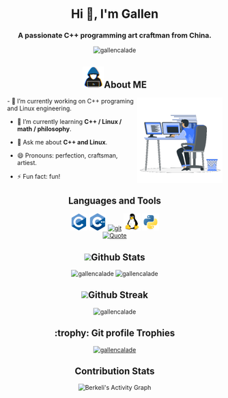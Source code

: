<h1 align="center">Hi 👋, I'm Gallen</h1>
<h3 align="center">A passionate C++ programming art craftman from China.</h3>
<p align="center"><img src="https://komarev.com/ghpvc/?username=gallencalade&label=Profile%20views&color=0e75b6&style=flat" alt="gallencalade" /></p>
<h2 align="center"><picture><img src = "https://github.com/0xAbdulKhalid/0xAbdulKhalid/raw/main/assets/mdImages/about_me.gif" width = 50px></picture>About ME</h2>
<picture> <img align="right" src="https://github.com/0xAbdulKhalid/0xAbdulKhalid/raw/main/assets/mdImages/Right_Side.gif" width = 200px></picture>
- 🔭 I’m currently working on C++ programing and Linux engineering.

- 🌱 I’m currently learning **C++ / Linux / math / philosophy**.

- 💬 Ask me about **C++ and Linux**.

- 😄 Pronouns: perfection, craftsman, artiest.

- ⚡ Fun fact: fun!

<h2 align="center">Languages and Tools</h2>
<p align="center">
  <a href="https://www.cprogramming.com/" target="_blank" rel="noreferrer"> <img src="https://raw.githubusercontent.com/devicons/devicon/master/icons/c/c-original.svg" alt="c" width="40" height="40"/></a>
  <a href="https://www.w3schools.com/cpp/" target="_blank" rel="noreferrer"> <img src="https://raw.githubusercontent.com/devicons/devicon/master/icons/cplusplus/cplusplus-original.svg" alt="cplusplus" width="40" height="40"/></a>
  <a href="https://git-scm.com/" target="_blank" rel="noreferrer"> <img src="https://www.vectorlogo.zone/logos/git-scm/git-scm-icon.svg" alt="git" width="40" height="40"/></a>
  <a href="https://www.linux.org/" target="_blank" rel="noreferrer"> <img src="https://raw.githubusercontent.com/devicons/devicon/master/icons/linux/linux-original.svg" alt="linux" width="40" height="40"/></a>
  <a href="https://www.python.org" target="_blank" rel="noreferrer"> <img src="https://raw.githubusercontent.com/devicons/devicon/master/icons/python/python-original.svg" alt="python" width="40" height="40"/></a>
  <br/>
	<a href="https://github.com/piyushsuthar/github-readme-quotes"> <img alt = "Quote" src="https://quotes-github-readme.vercel.app/api?type=horizontal&theme=algolia&animation=grow_out_in&author=\"Bjarne Stroustrup\""></a>
</p>
<h2 align="center"><img src="https://media.giphy.com/media/iY8CRBdQXODJSCERIr/giphy.gif" width="35">Github Stats</h2>
<p align="center">
  <img src="https://github-readme-stats.vercel.app/api?username=gallencalade&show_icons=true&line_height=24&count_private=true&theme=yeblu&bg_color=DEG,12c2e9,c471ed,f64f59" alt="gallencalade" />
  <img src="https://github-readme-stats.vercel.app/api/top-langs/?username=gallencalade&layout=compact&langs_count=8&hide=vim&theme=highcontrast&bg_color=DEG,0f0c29,302b63,24243e" alt="gallencalade" />
</p>

<h2 align="center"><img src="https://media.giphy.com/media/iY8CRBdQXODJSCERIr/giphy.gif" width="35">Github Streak</h2>
<p align="center">
  <img src="https://github-readme-streak-stats.herokuapp.com/?user=gallencalade&theme=tokyonight&date_format=[Y.]n.j" alt="gallencalade" />
</p>
<h2 align="center"> :trophy: Git profile Trophies </h2>
<p align="center">
  <a href="https://github.com/ryo-ma/github-profile-trophy"><img src="https://github-profile-trophy.vercel.app/?username=gallencalade&theme=algolia&margin-w=15&margin-h=15" alt="gallencalade" /></a>
</p>
<h2 align="center"> Contribution Stats </h2>
<p align="center">
  <img alt="Berkeli's Activity Graph" src="https://github-readme-activity-graph.cyclic.app/graph/?username=gallencalade&bg_color=1F222E&color=F8D866&line=F85D7F&point=FFFFFF&hide_border=true" />
</p>
